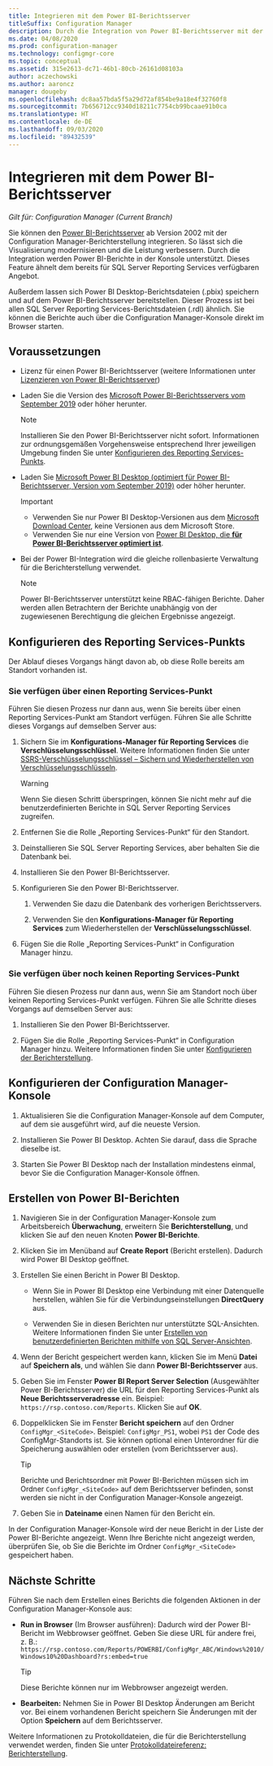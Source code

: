 ```yaml
---
title: Integrieren mit dem Power BI-Berichtsserver
titleSuffix: Configuration Manager
description: Durch die Integration von Power BI-Berichtsserver mit der Configuration Manager-Berichterstellung stellen Sie moderne Visualisierung und eine höhere Leistung sicher.
ms.date: 04/08/2020
ms.prod: configuration-manager
ms.technology: configmgr-core
ms.topic: conceptual
ms.assetid: 315e2613-dc71-46b1-80cb-26161d08103a
author: aczechowski
ms.author: aaroncz
manager: dougeby
ms.openlocfilehash: dc8aa57bda5f5a29d72af854be9a18e4f32760f8
ms.sourcegitcommit: 7b656712cc9340d18211c7754cb99bcaae91b0ca
ms.translationtype: HT
ms.contentlocale: de-DE
ms.lasthandoff: 09/03/2020
ms.locfileid: "89432539"
---
```

# <a name="integrate-with-power-bi-report-server"></a>Integrieren mit dem Power BI-Berichtsserver

*Gilt für: Configuration Manager (Current Branch)*

<!--3721603-->

Sie können den [Power BI-Berichtsserver](/power-bi/report-server/get-started) ab Version 2002 mit der Configuration Manager-Berichterstellung integrieren. So lässt sich die Visualisierung modernisieren und die Leistung verbessern. Durch die Integration werden Power BI-Berichte in der Konsole unterstützt. Dieses Feature ähnelt dem bereits für SQL Server Reporting Services verfügbaren Angebot.

Außerdem lassen sich Power BI Desktop-Berichtsdateien (.pbix) speichern und auf dem Power BI-Berichtsserver bereitstellen. Dieser Prozess ist bei allen SQL Server Reporting Services-Berichtsdateien (.rdl) ähnlich. Sie können die Berichte auch über die Configuration Manager-Konsole direkt im Browser starten.

## <a name="prerequisites"></a>Voraussetzungen

- Lizenz für einen Power BI-Berichtsserver (weitere Informationen unter [Lizenzieren von Power BI-Berichtsserver](/power-bi/report-server/get-started#licensing-power-bi-report-server))

- Laden Sie die Version des [Microsoft Power BI-Berichtsservers vom September 2019](https://www.microsoft.com/download/details.aspx?id=57270) oder höher herunter.

    > [!NOTE]
    > Installieren Sie den Power BI-Berichtsserver nicht sofort. Informationen zur ordnungsgemäßen Vorgehensweise entsprechend Ihrer jeweiligen Umgebung finden Sie unter [Konfigurieren des Reporting Services-Punkts](#configure-the-reporting-services-point).

- Laden Sie [Microsoft Power BI Desktop (optimiert für Power BI-Berichtsserver, Version vom September 2019)](https://www.microsoft.com/download/details.aspx?id=57271) oder höher herunter.

    > [!IMPORTANT]
    > - Verwenden Sie nur Power BI Desktop-Versionen aus dem [Microsoft Download Center](https://www.microsoft.com/download/), keine Versionen aus dem Microsoft Store.
    > - Verwenden Sie nur eine Version von [Power BI Desktop, die **für Power BI-Berichtsserver optimiert ist**](/power-bi/report-server/install-powerbi-desktop).

- Bei der Power BI-Integration wird die gleiche rollenbasierte Verwaltung für die Berichterstellung verwendet.
    > [!NOTE]
    > Power BI-Berichtsserver unterstützt keine RBAC-fähigen Berichte. Daher werden allen Betrachtern der Berichte unabhängig von der zugewiesenen Berechtigung die gleichen Ergebnisse angezeigt.

## <a name="configure-the-reporting-services-point"></a>Konfigurieren des Reporting Services-Punkts

Der Ablauf dieses Vorgangs hängt davon ab, ob diese Rolle bereits am Standort vorhanden ist.

### <a name="you-have-a-reporting-services-point"></a>Sie verfügen über einen Reporting Services-Punkt

Führen Sie diesen Prozess nur dann aus, wenn Sie bereits über einen Reporting Services-Punkt am Standort verfügen. Führen Sie alle Schritte dieses Vorgangs auf demselben Server aus:

1. Sichern Sie im **Konfigurations-Manager für Reporting Services** die **Verschlüsselungsschlüssel**. Weitere Informationen finden Sie unter [SSRS-Verschlüsselungsschlüssel – Sichern und Wiederherstellen von Verschlüsselungsschlüsseln](/sql/reporting-services/install-windows/ssrs-encryption-keys-back-up-and-restore-encryption-keys).

    > [!WARNING]
    > Wenn Sie diesen Schritt überspringen, können Sie nicht mehr auf die benutzerdefinierten Berichte in SQL Server Reporting Services zugreifen.

1. Entfernen Sie die Rolle „Reporting Services-Punkt“ für den Standort.

1. Deinstallieren Sie SQL Server Reporting Services, aber behalten Sie die Datenbank bei.

1. Installieren Sie den Power BI-Berichtsserver.

1. Konfigurieren Sie den Power BI-Berichtsserver.

    1. Verwenden Sie dazu die Datenbank des vorherigen Berichtsservers.

    1. Verwenden Sie den **Konfigurations-Manager für Reporting Services** zum Wiederherstellen der **Verschlüsselungsschlüssel**.

1. Fügen Sie die Rolle „Reporting Services-Punkt“ in Configuration Manager hinzu.

### <a name="you-dont-have-a-reporting-services-point"></a>Sie verfügen über noch keinen Reporting Services-Punkt

Führen Sie diesen Prozess nur dann aus, wenn Sie am Standort noch über keinen Reporting Services-Punkt verfügen. Führen Sie alle Schritte dieses Vorgangs auf demselben Server aus:

1. Installieren Sie den Power BI-Berichtsserver.

2. Fügen Sie die Rolle „Reporting Services-Punkt“ in Configuration Manager hinzu. Weitere Informationen finden Sie unter [Konfigurieren der Berichterstellung](configuring-reporting.md).

## <a name="configure-the-configuration-manager-console"></a>Konfigurieren der Configuration Manager-Konsole

1. Aktualisieren Sie die Configuration Manager-Konsole auf dem Computer, auf dem sie ausgeführt wird, auf die neueste Version.

1. Installieren Sie Power BI Desktop. Achten Sie darauf, dass die Sprache dieselbe ist.

1. Starten Sie Power BI Desktop nach der Installation mindestens einmal, bevor Sie die Configuration Manager-Konsole öffnen.

## <a name="create-power-bi-reports"></a>Erstellen von Power BI-Berichten

1. Navigieren Sie in der Configuration Manager-Konsole zum Arbeitsbereich **Überwachung**, erweitern Sie **Berichterstellung**, und klicken Sie auf den neuen Knoten **Power BI-Berichte**.

1. Klicken Sie im Menüband auf **Create Report** (Bericht erstellen). Dadurch wird Power BI Desktop geöffnet.

1. Erstellen Sie einen Bericht in Power BI Desktop.

    - Wenn Sie in Power BI Desktop eine Verbindung mit einer Datenquelle herstellen, wählen Sie für die Verbindungseinstellungen **DirectQuery** aus.

    - Verwenden Sie in diesen Berichten nur unterstützte SQL-Ansichten. Weitere Informationen finden Sie unter [Erstellen von benutzerdefinierten Berichten mithilfe von SQL Server-Ansichten](../../../develop/core/understand/sqlviews/create-custom-reports-using-sql-server-views.md).

1. Wenn der Bericht gespeichert werden kann, klicken Sie im Menü **Datei** auf **Speichern als**, und wählen Sie dann **Power BI-Berichtsserver** aus.

1. Geben Sie im Fenster **Power BI Report Server Selection** (Ausgewählter Power BI-Berichtsserver) die URL für den Reporting Services-Punkt als **Neue Berichtsserveradresse** ein. Beispiel: `https://rsp.contoso.com/Reports`. Klicken Sie auf **OK**.

1. Doppelklicken Sie im Fenster **Bericht speichern** auf den Ordner `ConfigMgr_<SiteCode>`. Beispiel: `ConfigMgr_PS1`, wobei `PS1` der Code des ConfigMgr-Standorts ist. Sie können optional einen Unterordner für die Speicherung auswählen oder erstellen (vom Berichtsserver aus).
    > [!TIP]
    > Berichte und Berichtsordner mit Power BI-Berichten müssen sich im Ordner `ConfigMgr_<SiteCode>` auf dem Berichtsserver befinden, sonst werden sie nicht in der Configuration Manager-Konsole angezeigt.

1. Geben Sie in **Dateiname** einen Namen für den Bericht ein.

In der Configuration Manager-Konsole wird der neue Bericht in der Liste der Power BI-Berichte angezeigt. Wenn Ihre Berichte nicht angezeigt werden, überprüfen Sie, ob Sie die Berichte im Ordner `ConfigMgr_<SiteCode>` gespeichert haben.

## <a name="next-steps"></a>Nächste Schritte

Führen Sie nach dem Erstellen eines Berichts die folgenden Aktionen in der Configuration Manager-Konsole aus:

- **Run in Browser** (Im Browser ausführen): Dadurch wird der Power BI-Bericht im Webbrowser geöffnet. Geben Sie diese URL für andere frei, z. B.: `https://rsp.contoso.com/Reports/POWERBI/ConfigMgr_ABC/Windows%2010/Windows10%20Dashboard?rs:embed=true`

    > [!TIP]
    > Diese Berichte können nur im Webbrowser angezeigt werden.

- **Bearbeiten:** Nehmen Sie in Power BI Desktop Änderungen am Bericht vor. Bei einem vorhandenen Bericht speichern Sie Änderungen mit der Option **Speichern** auf dem Berichtsserver.

Weitere Informationen zu Protokolldateien, die für die Berichterstellung verwendet werden, finden Sie unter [Protokolldateireferenz: Berichterstellung](../../plan-design/hierarchy/log-files.md#BKMK_ReportLog).
